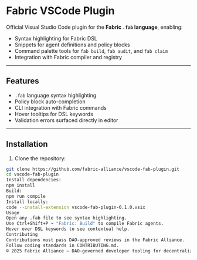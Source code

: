 # Fabric VSCode Plugin

Official Visual Studio Code plugin for the **Fabric `.fab` language**, enabling:
- Syntax highlighting for Fabric DSL
- Snippets for agent definitions and policy blocks
- Command palette tools for `fab build`, `fab audit`, and `fab claim`
- Integration with Fabric compiler and registry

---

## Features

- `.fab` language syntax highlighting
- Policy block auto-completion
- CLI integration with Fabric commands
- Hover tooltips for DSL keywords
- Validation errors surfaced directly in editor

---

## Installation

1. Clone the repository:
```bash
git clone https://github.com/fabric-alliance/vscode-fab-plugin.git
cd vscode-fab-plugin
Install dependencies:
npm install
Build:
npm run compile
Install locally:
code --install-extension vscode-fab-plugin-0.1.0.vsix
Usage
Open any .fab file to see syntax highlighting.
Use Ctrl+Shift+P → "Fabric: Build" to compile Fabric agents.
Hover over DSL keywords to see contextual help.
Contributing
Contributions must pass DAO-approved reviews in the Fabric Alliance.
Follow coding standards in CONTRIBUTING.md.
© 2025 Fabric Alliance – DAO-governed developer tooling for decentralized AI.
